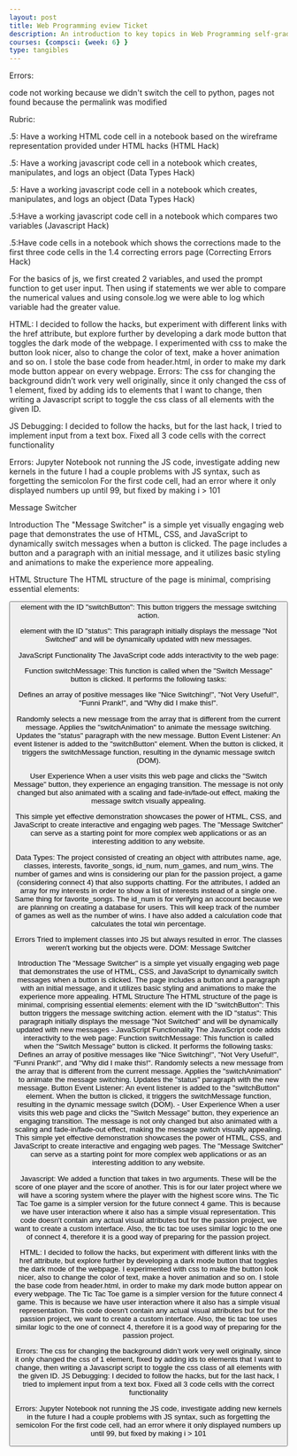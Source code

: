 ```yaml
---
layout: post
title: Web Programming eview Ticket
description: An introduction to key topics in Web Programming self-graded rubric.
courses: {compsci: {week: 6} }
type: tangibles
---
```

<p>Errors:</p>
<p>code not working because we didn't switch the cell to python, pages not found because the permalink was modified</p>
<p>Rubric:</p>
<p>.5: Have a working HTML code cell in a notebook based on the wireframe representation provided under HTML hacks (HTML Hack)</p>
<p>.5: Have a working javascript code cell in a notebook which creates, manipulates, and logs an object (Data Types Hack)</p>
<p>.5: Have a working javascript code cell in a notebook which creates, manipulates, and logs an object (Data Types Hack)</p>
<p>.5:Have a working javascript code cell in a notebook which compares two variables (Javascript Hack)</p>
<p>.5:Have code cells in a notebook which shows the corrections made to the first three code cells in the 1.4 correcting errors page (Correcting Errors Hack)</p>

<p>For the basics of js, we first created 2 variables, and used the prompt function to get user input. Then using if statements we wer able to compare the numerical values and using console.log we were able to log which variable had the greater value.</p>
<p>HTML:
I decided to follow the hacks, but experiment with different links with the href attribute, but explore further by developing a dark mode button that toggles the dark mode of the webpage. 
I experimented with css to make the button look nicer, also to change the color of text, make a hover animation and so on.
I stole the base code from header.html, in order to make my dark mode button appear on every webpage.
Errors:
The css for changing the background didn’t work very well originally, since it only changed the css of 1 element, fixed by adding ids to elements that I want to change, then writing a Javascript script to toggle the css class of all elements with the given ID.


JS Debugging:
I decided to follow the hacks, but for the last hack, I tried to implement input from a text box.
Fixed all 3 code cells with the correct functionality

Errors:
Jupyter Notebook not running the JS code, investigate adding new kernels in the future
I had a couple problems with JS syntax, such as forgetting the semicolon
For the first code cell, had an error where it only displayed numbers up until 99, but fixed by making i > 101
</p>
<p>Message Switcher 

Introduction
The "Message Switcher" is a simple yet visually engaging web page that demonstrates the use of HTML, CSS, and JavaScript to dynamically switch messages when a button is clicked. The page includes a button and a paragraph with an initial message, and it utilizes basic styling and animations to make the experience more appealing.

HTML Structure
The HTML structure of the page is minimal, comprising essential elements:

<button> element with the ID "switchButton": This button triggers the message switching action.

<p> element with the ID "status": This paragraph initially displays the message "Not Switched" and will be dynamically updated with new messages.

JavaScript Functionality
The JavaScript code adds interactivity to the web page:

Function switchMessage: This function is called when the "Switch Message" button is clicked. It performs the following tasks:

Defines an array of positive messages like "Nice Switching!", "Not Very Useful!", "Funni Prank!", and "Why did I make this!".

Randomly selects a new message from the array that is different from the current message.
Applies the "switchAnimation" to animate the message switching.
Updates the "status" paragraph with the new message.
Button Event Listener: An event listener is added to the "switchButton" element. When the button is clicked, it triggers the switchMessage function, resulting in the dynamic message switch (DOM). 

User Experience
When a user visits this web page and clicks the "Switch Message" button, they experience an engaging transition. The message is not only changed but also animated with a scaling and fade-in/fade-out effect, making the message switch visually appealing.

This simple yet effective demonstration showcases the power of HTML, CSS, and JavaScript to create interactive and engaging web pages. The "Message Switcher" can serve as a starting point for more complex web applications or as an interesting addition to any website.
</p>
<p>Data Types: The project consisted of creating an object with attributes name, age, classes, interests, favorite_songs, id_num, num_games, and num_wins. The number of games and wins is considering our plan for the passion project, a game (considering connect 4) that also supports chatting. For the attributes, I added an array for my interests in order to show a list of interests instead of a single one. Same thing for favorite_songs. The id_num is for verifying an account because we are planning on creating a database for users. This will keep track of the number of games as well as the number of wins. I have also added a calculation code that calculates the total win percentage.

Errors
Tried to implement classes into JS but always resulted in error.
The classes weren't working but the objects were.
DOM:
Message Switcher

Introduction
The "Message Switcher" is a simple yet visually engaging web page that demonstrates the use of HTML, CSS, and JavaScript to dynamically switch messages when a button is clicked. The page includes a button and a paragraph with an initial message, and it utilizes basic styling and animations to make the experience more appealing.
HTML Structure
The HTML structure of the page is minimal, comprising essential elements:
element with the ID "switchButton": This button triggers the message switching action.
element with the ID "status": This paragraph initially displays the message "Not Switched" and will be dynamically updated with new messages - JavaScript Functionality The JavaScript code adds interactivity to the web page: Function switchMessage: This function is called when the "Switch Message" button is clicked. It performs the following tasks: Defines an array of positive messages like "Nice Switching!", "Not Very Useful!", "Funni Prank!", and "Why did I make this!". Randomly selects a new message from the array that is different from the current message. Applies the "switchAnimation" to animate the message switching. Updates the "status" paragraph with the new message. Button Event Listener: An event listener is added to the "switchButton" element. When the button is clicked, it triggers the switchMessage function, resulting in the dynamic message switch (DOM). - User Experience When a user visits this web page and clicks the "Switch Message" button, they experience an engaging transition. The message is not only changed but also animated with a scaling and fade-in/fade-out effect, making the message switch visually appealing. This simple yet effective demonstration showcases the power of HTML, CSS, and JavaScript to create interactive and engaging web pages. The "Message Switcher" can serve as a starting point for more complex web applications or as an interesting addition to any website.

Javascript:
We added a function that takes in two arguments. These will be the score of one player and the score of another. This is for our later project where we will have a scoring system where the player with the highest score wins. The Tic Tac Toe game is a simpler version for the future connect 4 game. This is because we have user interaction where it also has a simple visual representation. This code doesn't contain any actual visual attributes but for the passion project, we want to create a custom interface. Also, the tic tac toe uses similar logic to the one of connect 4, therefore it is a good way of preparing for the passion project.

HTML:
I decided to follow the hacks, but experiment with different links with the href attribute, but explore further by developing a dark mode button that toggles the dark mode of the webpage.
I experimented with css to make the button look nicer, also to change the color of text, make a hover animation and so on.
I stole the base code from header.html, in order to make my dark mode button appear on every webpage.
The Tic Tac Toe game is a simpler version for the future connect 4 game. This is because we have user interaction where it also has a simple visual representation. This code doesn't contain any actual visual attributes but for the passion project, we want to create a custom interface. Also, the tic tac toe uses similar logic to the one of connect 4, therefore it is a good way of preparing for the passion project.

Errors:
The css for changing the background didn’t work very well originally, since it only changed the css of 1 element, fixed by adding ids to elements that I want to change, then writing a Javascript script to toggle the css class of all elements with the given ID.
JS Debugging:
I decided to follow the hacks, but for the last hack, I tried to implement input from a text box.
Fixed all 3 code cells with the correct functionality

Errors:
Jupyter Notebook not running the JS code, investigate adding new kernels in the future
I had a couple problems with JS syntax, such as forgetting the semicolon
For the first code cell, had an error where it only displayed numbers up until 99, but fixed by making i > 101</p>